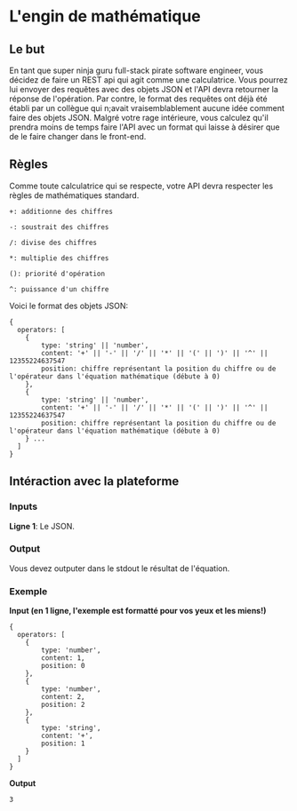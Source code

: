 # L'engin de mathématique
## Le but
En tant que super ninja guru full-stack pirate software engineer, vous décidez de faire un REST api qui agit comme une calculatrice.
Vous pourrez lui envoyer des requêtes avec des objets JSON et l'API devra retourner la réponse de l'opération.
Par contre, le format des requêtes ont déjà été établi par un collègue qui n;avait vraisemblablement aucune idée comment faire des objets JSON.
Malgré votre rage intérieure, vous calculez qu'il prendra moins de temps faire l'API avec un format qui laisse à désirer que de le faire changer dans le front-end.

## Règles
Comme toute calculatrice qui se respecte, votre API devra respecter les règles de mathématiques standard.

`+: additionne des chiffres`

`-: soustrait des chiffres`

`/: divise des chiffres`

`*: multiplie des chiffres`

`(): priorité d'opération`

`^: puissance d'un chiffre`

Voici le format des objets JSON:
```
{
  operators: [
	{
		type: 'string' || 'number',
		content: '+' || '-' || '/' || '*' || '(' || ')' || '^' || 12355224637547
		position: chiffre représentant la position du chiffre ou de l'opérateur dans l'équation mathématique (débute à 0)
	},
	{
		type: 'string' || 'number',
		content: '+' || '-' || '/' || '*' || '(' || ')' || '^' || 12355224637547
		position: chiffre représentant la position du chiffre ou de l'opérateur dans l'équation mathématique (débute à 0)
	} ...
  ]
}
```

## Intéraction avec la plateforme
### Inputs
**Ligne 1**: Le JSON.

### Output
Vous devez outputer dans le stdout le résultat de l'équation.

### Exemple
**Input (en 1 ligne, l'exemple est formatté pour vos yeux et les miens!)**
```
{
  operators: [
	{
		type: 'number',
		content: 1,
		position: 0
	},
	{
		type: 'number',
		content: 2,
		position: 2
	},
	{
		type: 'string',
		content: '+',
		position: 1
	}
  ]
}
```
**Output**
```
3
```